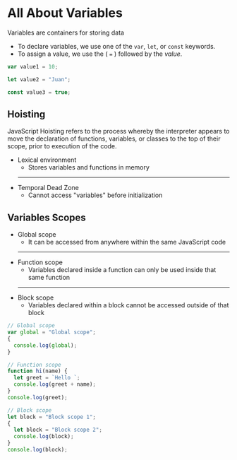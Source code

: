 # All About Variables

Variables are containers for storing data

- To declare variables, we use one of the `var`, `let`, or `const` keywords.
- To assign a value, we use the ( `=` ) followed by the _value_.

```js
var value1 = 10;

let value2 = "Juan";

const value3 = true;
```

## Hoisting

JavaScript Hoisting refers to the process whereby the interpreter appears to move the declaration of functions, variables, or classes to the top of their scope, prior to execution of the code.

- Lexical environment
  - Stores variables and functions in memory
  ***
- Temporal Dead Zone
  - Cannot access "variables" before initialization

## Variables Scopes

- Global scope
  - It can be accessed from anywhere within the same JavaScript code
  ***
- Function scope
  - Variables declared inside a function can only be used inside that same function
  ***
- Block scope
  - Variables declared within a block cannot be accessed outside of that block

```js
// Global scope
var global = "Global scope";
{
  console.log(global);
}
```

```js
// Function scope
function hi(name) {
  let greet = `Hello `;
  console.log(greet + name);
}
console.log(greet);
```

```js
// Block scope
let block = "Block scope 1";
{
  let block = "Block scope 2";
  console.log(block);
}
console.log(block);
```
